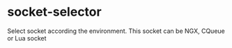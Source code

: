 # socket-selector
Select socket according the environment. This socket can be NGX, CQueue or Lua socket
